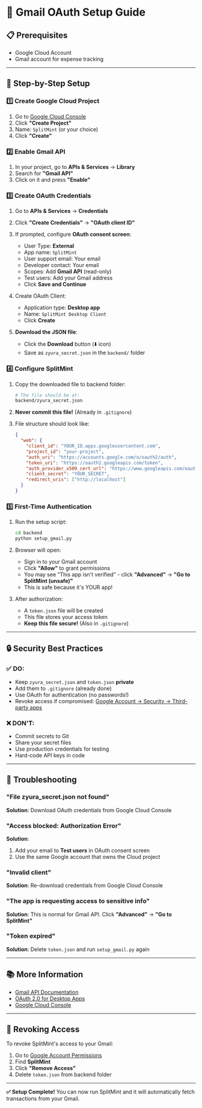 # 🔐 Gmail OAuth Setup Guide

## 📋 Prerequisites
- Google Cloud Account
- Gmail account for expense tracking

---

## 🚀 Step-by-Step Setup

### 1️⃣ Create Google Cloud Project

1. Go to [Google Cloud Console](https://console.cloud.google.com/)
2. Click **"Create Project"**
3. Name: `SplitMint` (or your choice)
4. Click **"Create"**

### 2️⃣ Enable Gmail API

1. In your project, go to **APIs & Services** → **Library**
2. Search for **"Gmail API"**
3. Click on it and press **"Enable"**

### 3️⃣ Create OAuth Credentials

1. Go to **APIs & Services** → **Credentials**
2. Click **"Create Credentials"** → **"OAuth client ID"**
3. If prompted, configure **OAuth consent screen**:
   - User Type: **External**
   - App name: `SplitMint`
   - User support email: Your email
   - Developer contact: Your email
   - Scopes: Add **Gmail API** (read-only)
   - Test users: Add your Gmail address
   - Click **Save and Continue**

4. Create OAuth Client:
   - Application type: **Desktop app**
   - Name: `SplitMint Desktop Client`
   - Click **Create**

5. **Download the JSON file**:
   - Click the **Download** button (⬇️ icon)
   - Save as `zyura_secret.json` in the `backend/` folder

### 4️⃣ Configure SplitMint

1. Copy the downloaded file to backend folder:
   ```bash
   # The file should be at:
   backend/zyura_secret.json
   ```

2. **Never commit this file!** (Already in `.gitignore`)

3. File structure should look like:
   ```json
   {
     "web": {
       "client_id": "YOUR_ID.apps.googleusercontent.com",
       "project_id": "your-project",
       "auth_uri": "https://accounts.google.com/o/oauth2/auth",
       "token_uri": "https://oauth2.googleapis.com/token",
       "auth_provider_x509_cert_url": "https://www.googleapis.com/oauth2/v1/certs",
       "client_secret": "YOUR_SECRET",
       "redirect_uris": ["http://localhost"]
     }
   }
   ```

### 5️⃣ First-Time Authentication

1. Run the setup script:
   ```bash
   cd backend
   python setup_gmail.py
   ```

2. Browser will open:
   - Sign in to your Gmail account
   - Click **"Allow"** to grant permissions
   - You may see "This app isn't verified" - click **"Advanced"** → **"Go to SplitMint (unsafe)"**
   - This is safe because it's YOUR app!

3. After authorization:
   - A `token.json` file will be created
   - This file stores your access token
   - **Keep this file secure!** (Also in `.gitignore`)

---

## 🔒 Security Best Practices

### ✅ DO:
- Keep `zyura_secret.json` and `token.json` **private**
- Add them to `.gitignore` (already done)
- Use OAuth for authentication (no passwords!)
- Revoke access if compromised: [Google Account → Security → Third-party apps](https://myaccount.google.com/permissions)

### ❌ DON'T:
- Commit secrets to Git
- Share your secret files
- Use production credentials for testing
- Hard-code API keys in code

---

## 🐛 Troubleshooting

### "File zyura_secret.json not found"
**Solution**: Download OAuth credentials from Google Cloud Console

### "Access blocked: Authorization Error"
**Solution**: 
1. Add your email to **Test users** in OAuth consent screen
2. Use the same Google account that owns the Cloud project

### "Invalid client"
**Solution**: Re-download credentials from Google Cloud Console

### "The app is requesting access to sensitive info"
**Solution**: This is normal for Gmail API. Click **"Advanced"** → **"Go to SplitMint"**

### "Token expired"
**Solution**: Delete `token.json` and run `setup_gmail.py` again

---

## 📚 More Information

- [Gmail API Documentation](https://developers.google.com/gmail/api)
- [OAuth 2.0 for Desktop Apps](https://developers.google.com/identity/protocols/oauth2/native-app)
- [Google Cloud Console](https://console.cloud.google.com/)

---

## 🔄 Revoking Access

To revoke SplitMint's access to your Gmail:

1. Go to [Google Account Permissions](https://myaccount.google.com/permissions)
2. Find **SplitMint**
3. Click **"Remove Access"**
4. Delete `token.json` from backend folder

---

**✅ Setup Complete!** You can now run SplitMint and it will automatically fetch transactions from your Gmail.
